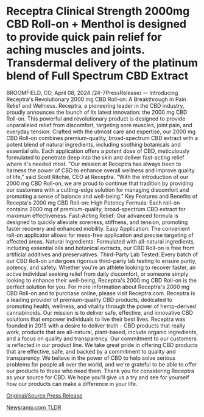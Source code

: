 # Receptra Clinical Strength 2000mg CBD Roll-on + Menthol is designed to provide quick pain relief for aching muscles and joints. Transdermal delivery of the platinum blend of Full Spectrum CBD Extract

BROOMFIELD, CO, April 08, 2024 /24-7PressRelease/ -- Introducing Receptra's Revolutionary 2000 mg CBD Roll-on: A Breakthrough in Pain Relief and Wellness. Receptra, a pioneering leader in the CBD industry, proudly announces the launch of its latest innovation: the 2000 mg CBD Roll-on. This powerful and revolutionary product is designed to provide unparalleled relief from discomfort, targeting sore muscles, joint pain, and everyday tension.  Crafted with the utmost care and expertise, our 2000 mg CBD Roll-on combines premium-quality, broad-spectrum CBD extract with a potent blend of natural ingredients, including soothing botanicals and essential oils. Each application offers a potent dose of CBD, meticulously formulated to penetrate deep into the skin and deliver fast-acting relief where it's needed most.  "Our mission at Receptra has always been to harness the power of CBD to enhance overall wellness and improve quality of life," said Scott Ritchie, CEO at Receptra. "With the introduction of our 2000 mg CBD Roll-on, we are proud to continue that tradition by providing our customers with a cutting-edge solution for managing discomfort and promoting a sense of balance and well-being."  Key Features and Benefits of Recepta's 2000 mg CBD Roll-on:  High Potency Formula: Each roll-on contains 2000 mg of premium-quality, broad-spectrum CBD extract for maximum effectiveness.  Fast-Acting Relief: Our advanced formula is designed to quickly alleviate soreness, stiffness, and tension, promoting faster recovery and enhanced mobility.  Easy Application: The convenient roll-on applicator allows for mess-free application and precise targeting of affected areas.  Natural Ingredients: Formulated with all-natural ingredients, including essential oils and botanical extracts, our CBD Roll-on is free from artificial additives and preservatives.  Third-Party Lab Tested: Every batch of our CBD Roll-on undergoes rigorous third-party lab testing to ensure purity, potency, and safety.  Whether you're an athlete looking to recover faster, an active individual seeking relief from daily discomfort, or someone simply looking to enhance their well-being, Receptra's 2000 mg CBD Roll-on is the perfect solution for you.  For more information about Receptra's 2000 mg CBD Roll-on and to purchase online, please visit Receptra.com.  Receptra is a leading provider of premium-quality CBD products, dedicated to promoting health, wellness, and vitality through the power of hemp-derived cannabinoids. Our mission is to deliver safe, effective, and innovative CBD solutions that empower individuals to live their best lives.  Receptra was founded in 2015 with a desire to deliver truth - CBD products that really work, products that are all-natural, plant-based, include organic ingredients, and a focus on quality and transparency. Our commitment to our customers is reflected in our product line. We take great pride in offering CBD products that are effective, safe, and backed by a commitment to quality and transparency. We believe in the power of CBD to help solve serious problems for people all over the world, and we're grateful to be able to offer our products to those who need them. Thank you for considering Receptra as your source for CBD. We hope you'll give us a try and see for yourself how our products can make a difference in your life. 

[Original/Source Press Release](https://www.24-7pressrelease.com/press-release/509814/receptra-clinical-strength-2000mg-cbd-roll-on-menthol-is-designed-to-provide-quick-pain-relief-for-aching-muscles-and-joints-transdermal-delivery-of-the-platinum-blend-of-full-spectrum-cbd-extract) 

[Newsramp.com TLDR](https://newsramp.com/None) 